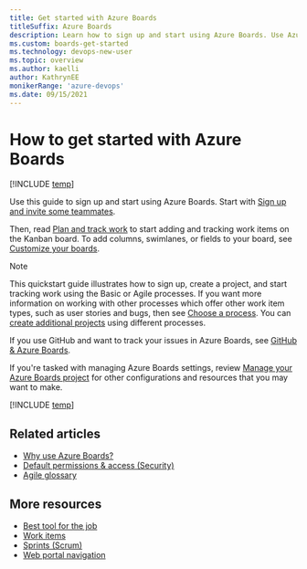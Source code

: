 ```yaml
---
title: Get started with Azure Boards 
titleSuffix: Azure Boards
description: Learn how to sign up and start using Azure Boards. Use Azure Boards to add and track work items on a Kanban board.
ms.custom: boards-get-started 
ms.technology: devops-new-user
ms.topic: overview
ms.author: kaelli
author: KathrynEE
monikerRange: 'azure-devops'
ms.date: 09/15/2021
---
```



# How to get started with Azure Boards 

[!INCLUDE [temp](../includes/version-all.md)]

Use this guide to sign up and start using Azure Boards. Start with [Sign up and invite some teammates](sign-up-invite-teammates.md).

Then, read [Plan and track work](plan-track-work.md) to start adding and tracking work items on the Kanban board. To add columns, swimlanes, or fields to your board, see [Customize your boards](customize-boards.md). 

> [!NOTE]
> This quickstart guide illustrates how to sign up, create a project, and start tracking work using the Basic or Agile processes. If you want more information on working with other processes which offer other work item types, such as user stories and bugs, then see [Choose a process](../work-items/guidance/choose-process.md). You can [create additional projects](../../organizations/projects/create-project.md) using different processes.  
> 
> If you use GitHub and want to track your issues in Azure Boards, see [GitHub & Azure Boards](../github/index.md).

If you're tasked with managing Azure Boards settings, review [Manage your Azure Boards project](manage-boards.md) for other configurations and resources that you may want to make. 

[!INCLUDE [temp](../../includes/version-selector-minimize.md)]

## Related articles

- [Why use Azure Boards?](why-use-azure-boards.md)
- [Default permissions & access (Security)](permissions-access-boards.md) 
- [Agile glossary](../work-items/agile-glossary.md) 

## More resources

- [Best tool for the job](../work-items/best-tool-add-update-link-work-items.md)  
- [Work items](../work-items/about-work-items.md)  
- [Sprints (Scrum)](../sprints/scrum-overview.md)
- [Web portal navigation](../../project/navigation/index.md) 



